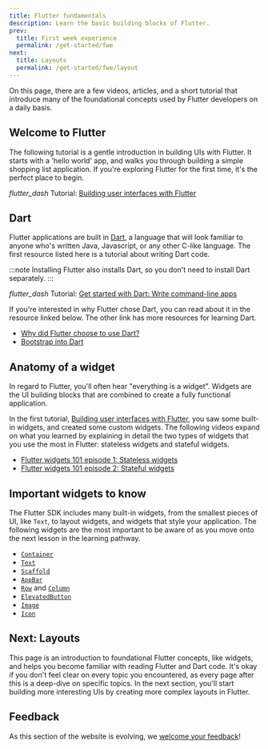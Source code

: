 ```yaml
---
title: Flutter fundamentals
description: Learn the basic building blocks of Flutter.
prev:
  title: First week experience
  permalink: /get-started/fwe
next:
  title: Layouts
  permalink: /get-started/fwe/layout
---
```


On this page, there are a few videos,
articles, and a short tutorial that introduce many
of the foundational concepts used by 
Flutter developers on a daily basis.

## Welcome to Flutter

The following tutorial is a gentle introduction
in building UIs with Flutter.
It starts with a 'hello world' app,
and walks you through building a simple
shopping list application.
If you're exploring Flutter for the first time, it's
the perfect place to begin.

<i class="material-symbols" aria-hidden="true">flutter_dash</i>
Tutorial: [Building user interfaces with Flutter][]

## Dart

Flutter applications are built in [Dart][],
a language that will look familiar
to anyone who's written Java, Javascript,
or any other C-like language. The first
resource listed here is a tutorial about writing Dart code.  

:::note
Installing Flutter also installs Dart,
so you don't need to install Dart separately.
:::

<i class="material-symbols" aria-hidden="true">flutter_dash</i>
Tutorial: [Get started with Dart: Write command-line apps][]

If you're interested in why Flutter chose Dart, 
you can read about it in the resource linked below. 
The other link has more resources for learning Dart.

* [Why did Flutter choose to use Dart?][]
* [Bootstrap into Dart][]

## Anatomy of a widget

In regard to Flutter, you'll often hear
"everything is a widget".
Widgets are the UI building blocks that
are combined to create a fully
functional application.

In the first tutorial,
[Building user interfaces with Flutter][],
you saw some built-in widgets,
and created some custom widgets.
The following videos expand
on what you learned by explaining in detail
the two types of widgets that you use the
most in Flutter: stateless widgets and stateful widgets.

* [Flutter widgets 101 episode 1: Stateless widgets][]
* [Flutter widgets 101 episode 2: Stateful widgets][]

## Important widgets to know

The Flutter SDK includes many built-in widgets,
from the smallest pieces of UI, like `Text`,
to layout widgets, and widgets that style
your application. The following widgets are
the most important to be aware of as you move onto the
next lesson in the learning pathway.

* [`Container`][]
* [`Text`][]
* [`Scaffold`][]
* [`AppBar`][]
* [`Row`][] and [`Column`][]
* [`ElevatedButton`][]
* [`Image`][]
* [`Icon`][]

## Next: Layouts

This page is an introduction to foundational
Flutter concepts, like widgets,
and helps you become familiar with reading
Flutter and Dart code. It's okay if you don't
feel clear on every topic you encountered, as every page after
this is a deep-dive on specific topics.
In the next section, you'll start building more
interesting UIs by creating more complex layouts in Flutter.

[Building user interfaces with Flutter]: /ui
[Bootstrap into Dart]: /resources/bootstrap-into-dart
[Dart]: {{site.dart-site}}
[Flutter widgets 101 episode 1: Stateless widgets]: {{site.youtube-site}}/watch?v=wE7khGHVkYY
[Flutter widgets 101 episode 2: Stateful widgets]: {{site.youtube-site}}/watch?v=AqCMFXEmf3w
[Get started with Dart: Write command-line apps]: {{site.dart-site}}/tutorials/server/cmdline
[Why did Flutter choose to use Dart?]: /resources/faq#why-did-flutter-choose-to-use-dart

[`AppBar`]: {{site.api}}/flutter/material/AppBar-class.html
[`Column`]: {{site.api}}/flutter/widgets/Column-class.html
[`Container`]: {{site.api}}/flutter/widgets/Container-class.html
[`ElevatedButton`]: {{site.api}}/flutter/material/ElevatedButton-class.html
[`Icon`]: {{site.api}}/flutter/widgets/Icon-class.html
[`Image`]: {{site.api}}/flutter/widgets/Image-class.html
[`Row`]: {{site.api}}/flutter/widgets/Row-class.html
[`Scaffold`]: {{site.api}}/flutter/material/Scaffold-class.html
[`Text`]: {{site.api}}/flutter/widgets/Text-class.html

## Feedback

As this section of the website is evolving, 
we [welcome your feedback][]!

[welcome your feedback]: https://google.qualtrics.com/jfe/form/SV_6A9KxXR7XmMrNsy?page="fundamentals"
